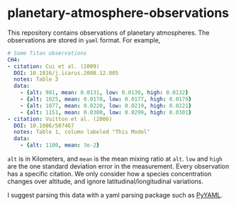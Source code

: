 # planetary-atmosphere-observations

This repository contains observations of planetary atmospheres. The observations are stored in `yaml` format. For example,

```yaml
# Some Titan observations
CH4:
- citation: Cui et al. (2009)
  DOI: 10.1016/j.icarus.2008.12.005
  notes: Table 3
  data:
    - {alt: 981, mean: 0.0131, low: 0.0130, high: 0.0132}
    - {alt: 1025, mean: 0.0178, low: 0.0177, high: 0.0179}
    - {alt: 1077, mean: 0.0220, low: 0.0219, high: 0.0221}
    - {alt: 1151, mean: 0.0300, low: 0.0299, high: 0.0301}
- citation: Vuitton et al. (2006)
  DOI: 10.1086/507467
  notes: Table 1, column labeled "This Model"
  data:
    - {alt: 1100, mean: 3e-2}
```

`alt` is in Kilometers, and `mean` is the mean mixing ratio at `alt`. `low` and `high` are the one standard deviation error in the measurement. Every observation has a specific citation. We only consider how a species concentration changes over altitude, and ignore latitudinal/longitudinal variations.

I suggest parsing this data with a yaml parsing package such as [PyYAML](https://pyyaml.org/).